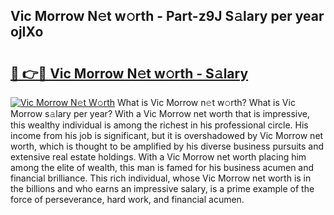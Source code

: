 ## Vic Morrow N𝚎t w𝚘rth - Part-z9J S𝚊lary per year ojIXo

# <h2><a href="http://gc3d5jl.nevu.top/?p=Vic+Morrow">🔗 👉🔴 Vic Morrow N𝚎t w𝚘rth - S𝚊lary</a></h2>

[![Vic Morrow N𝚎t W𝚘rth](https://i.imgur.com/Oavwk0R.jpeg)](http://gc3d5jl.nevu.top/?p=Vic+Morrow)
What is Vic Morrow n𝚎t w𝚘rth? What is Vic Morrow s𝚊lary per year?
With a Vic Morrow net worth that is impressive, this wealthy individual is among the richest in his professional circle. His income from his job is significant, but it is overshadowed by Vic Morrow net worth, which is thought to be amplified by his diverse business pursuits and extensive real estate holdings. With a Vic Morrow net worth placing him among the elite of wealth, this man is famed for his business acumen and financial brilliance. This rich individual, whose Vic Morrow net worth is in the billions and who earns an impressive salary, is a prime example of the force of perseverance, hard work, and financial acumen.
